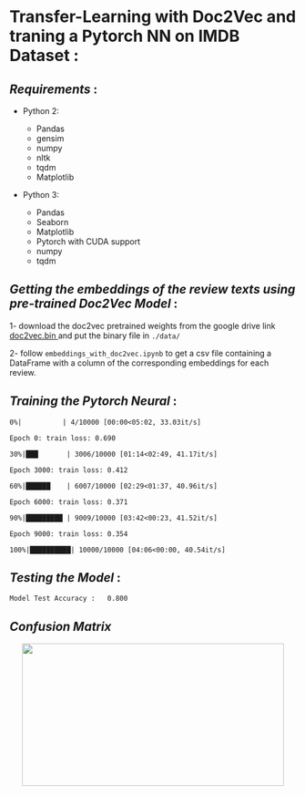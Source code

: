 # Transfer-Learning with Doc2Vec and traning a Pytorch NN on IMDB Dataset :

## ***Requirements*** :

* Python 2:
  * Pandas
  * gensim
  * numpy
  * nltk
  * tqdm
  * Matplotlib

* Python 3:
  * Pandas
  * Seaborn
  * Matplotlib
  * Pytorch with CUDA support
  * numpy
  * tqdm


## ***Getting the embeddings of the review texts using pre-trained Doc2Vec Model*** :

1- download the doc2vec pretrained weights from the google drive link <a href="https://drive.google.com/file/d/1813Css0589E6_SE-VJyW7GDaDiZNG2SR/view?usp=sharing">doc2vec.bin </a> and put the binary file in `./data/`

2- follow `embeddings_with_doc2vec.ipynb` to get a csv file containing a DataFrame with a column of the corresponding embeddings for each review.

## ***Training the Pytorch Neural*** :



`0%|          | 4/10000 [00:00<05:02, 33.03it/s]`

`Epoch 0: train loss: 0.690`

`30%|███       | 3006/10000 [01:14<02:49, 41.17it/s]`

`Epoch 3000: train loss: 0.412`

`60%|██████    | 6007/10000 [02:29<01:37, 40.96it/s]`

`Epoch 6000: train loss: 0.371`

`90%|█████████ | 9009/10000 [03:42<00:23, 41.52it/s]`

`Epoch 9000: train loss: 0.354`

`100%|██████████| 10000/10000 [04:06<00:00, 40.54it/s]`



## ***Testing the Model*** :


`
Model Test Accuracy :   0.800
`
## ***Confusion Matrix***


<p align="center">
  <kbd>
  <img width="460" height="250" src="https://user-images.githubusercontent.com/85687148/128643255-14292880-1898-4092-ba45-4752f76a1c8f.png">
  </kbd>
</p>




